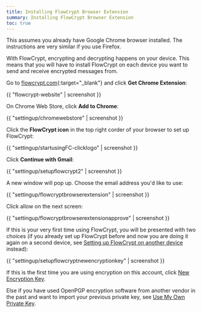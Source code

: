 ```yaml
---
title: Installing FlowCrypt Browser Extension
summary: Installing FlowCrypt Browser Extension
toc: true
---
```


This assumes you already have Google Chrome browser installed. The instructions are very similar if you use Firefox.

With FlowCrypt, encrypting and decrypting happens on your device. This means that you will have to install FlowCrypt on each device you want to send and receive encrypted messages from.

Go to [flowcrypt.com](https://flowcrypt.com){:target="_blank"} and click **Get Chrome Extension**:

{{ "flowcrypt-website" | screenshot }}

On Chrome Web Store, click **Add to Chrome**:

{{ "settingup/chromewebstore" | screenshot }}

Click the **FlowCrypt icon** in the top right corder of your browser to set up FlowCrypt:

{{ "settingup/startusingFC-clicklogo" | screenshot }}

Click **Continue with Gmail**:

{{ "settingup/setupflowcrypt2" | screenshot }}

A new window will pop up. Choose the email address you'd like to use:

{{ "settingup/flowcryptbrowserextension" | screenshot }}

Click allow on the next screen:

{{ "settingup/flowcryptbrowserextensionapprove" | screenshot }}

If this is your very first time using FlowCrypt, you will be presented with two choices (if you already set up FlowCrypt before and now you are doing it again on a second device, see [Setting up FlowCrypt on another device](another-device) instead):

{{ "settingup/setupflowcryptnewencryptionkey" | screenshot }}

If this is the first time you are using encryption on this account, click [New Encryption Key](new-private-key.md).

Else if you have used OpenPGP encryption software from another vendor in the past and want to import your previous private key, see [Use My Own Private Key](import-private-key.md).
